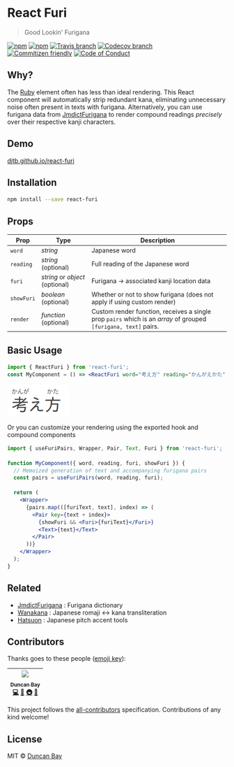 # React Furi

> Good Lookin' Furigana

[![npm](https://img.shields.io/npm/v/react-furi.svg?style=flat-square)](https://www.npmjs.com/package/react-furi)
[![npm](https://img.shields.io/npm/dt/react-furi.svg?style=flat-square)](https://npm-stat.com/charts.html?package=react-furi&from=2016-04-01)
[![Travis branch](https://img.shields.io/travis/DJTB/react-furi/master.svg?style=flat-square)](https://travis-ci.com/DJTB/react-furi)
[![Codecov branch](https://img.shields.io/codecov/c/github/DJTB/react-furi/master.svg?style=flat-square)](https://codecov.io/github/DJTB/react-furi)
<br />
[![Commitizen friendly](https://img.shields.io/badge/commitizen-friendly-brightgreen.svg?style=flat-square)](http://commitizen.github.io/cz-cli/)
[![Code of Conduct](https://img.shields.io/badge/code%20of-conduct-ff69b4.svg?style=flat-square)](./code_of_conduct.md)

## Why?

The [Ruby](https://developer.mozilla.org/en/docs/Web/HTML/Element/ruby) element often has less than ideal rendering. This React component will automatically strip redundant kana, eliminating unnecessary noise often present in texts with furigana. Alternatively, you can use furigana data from [JmdictFurigana](https://github.com/Doublevil/JmdictFurigana) to render compound readings _precisely_ over their respective kanji characters.

## Demo

[djtb.github.io/react-furi](https://djtb.github.io/react-furi)

## Installation

```sh
npm install --save react-furi
```

## Props

| Prop       | Type                 | Description                                                                                                     |
| ---------- | -------------------- | --------------------------------------------------------------------------------------------------------------- |
| `word`     | _string_             | Japanese word                                                                                                   |
| `reading`  | _string_ (optional)            | Full reading of the Japanese word                                                                               |
| `furi`     | _string_ or _object_ (optional) | Furigana -> associated kanji location data                                                                      |
| `showFuri` | _boolean_ (optional)           | Whether or not to show furigana (does not apply if using custom render)                                         |
| `render`   | _function_ (optional)           | Custom render function, receives a single prop `pairs` which is an _array_ of grouped `[furigana, text]` pairs. |

## Basic Usage

```jsx
import { ReactFuri } from 'react-furi';
const MyComponent = () => <ReactFuri word="考え方" reading="かんがえかた" />;
```

![Example Reading Render](.github/example.png)

Or you can customize your rendering using the exported hook and compound components

```jsx
import { useFuriPairs, Wrapper, Pair, Text, Furi } from 'react-furi';

function MyComponent({ word, reading, furi, showFuri }) {
  // Memoized generation of text and accompanying furigana pairs
  const pairs = useFuriPairs(word, reading, furi);

  return (
    <Wrapper>
      {pairs.map(([furiText, text], index) => (
        <Pair key={text + index}>
          {showFuri && <Furi>{furiText}</Furi>}
          <Text>{text}</Text>
        </Pair>
      ))}
    </Wrapper>
  );
}
```

## Related

* [JmdictFurigana](https://github.com/Doublevil/JmdictFurigana) : Furigana dictionary
* [Wanakana](https://github.com/WaniKani/WanaKana) : Japanese romaji <-> kana transliteration
* [Hatsuon](https://github.com/DJTB/hatsuon) : Japanese pitch accent tools

## Contributors

Thanks goes to these people ([emoji key](https://github.com/kentcdodds/all-contributors#emoji-key)):

<!-- ALL-CONTRIBUTORS-LIST:START - Do not remove or modify this section -->

<!-- prettier-ignore -->
| [<img src="https://avatars3.githubusercontent.com/u/5353151?s=100" width="100px;"/><br /><sub><b>Duncan Bay</b></sub>](https://github.com/DJTB)<br />[💻](https://github.com/DJTB/react-furi/commits?author=DJTB "Code") [📖](https://github.com/DJTB/react-furi/commits?author=DJTB "Documentation") [🚇](#infra-DJTB "Infrastructure (Hosting, Build-Tools, etc)") [🎨](#design-DJTB "Design") |
| :---: |

<!-- ALL-CONTRIBUTORS-LIST:END -->

This project follows the [all-contributors](https://github.com/kentcdodds/all-contributors) specification. Contributions of any kind welcome!

## License

MIT &copy; [Duncan Bay](https://github.com/DJTB)
